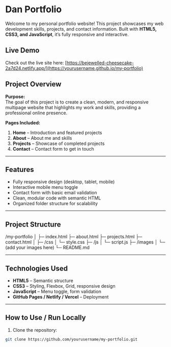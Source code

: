 # Dan Portfolio

Welcome to my personal portfolio website! This project showcases my web development skills, projects, and contact information. Built with **HTML5, CSS3, and JavaScript**, it’s fully responsive and interactive.  

##  Live Demo
Check out the live site here: [https://bejewelled-cheesecake-2a7d24.netlify.app/](https://yourusername.github.io/my-portfolio)  


##  Project Overview
**Purpose:**  
The goal of this project is to create a clean, modern, and responsive multipage website that highlights my work and skills, providing a professional online presence.  

**Pages Included:**  
1. **Home** – Introduction and featured projects  
2. **About** – About me and skills  
3. **Projects** – Showcase of completed projects  
4. **Contact** – Contact form to get in touch  

---

##  Features
- Fully responsive design (desktop, tablet, mobile)  
- Interactive mobile menu toggle  
- Contact form with basic email validation  
- Clean, modular code with semantic HTML  
- Organized folder structure for scalability  

---

##  Project Structure
/my-portfolio
│
├─ index.html
├─ about.html
├─ projects.html
├─ contact.html
│
├─ /css
│ └─ style.css
├─ /js
│ └─ script.js
├─ /images
│ └─ (add your images here)
└─ README.md


---

##  Technologies Used
- **HTML5** – Semantic structure  
- **CSS3** – Styling, Flexbox, Grid, responsive design  
- **JavaScript** – Menu toggle, form validation  
- **GitHub Pages / Netlify / Vercel** – Deployment  

---

##  How to Use / Run Locally
1. Clone the repository:  
```bash
git clone https://github.com/yourusername/my-portfolio.git
